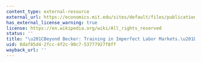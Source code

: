 ```yaml
---
content_type: external-resource
external_url: https://economics.mit.edu/sites/default/files/publications/beyond-becker-training-in-imperfect-labor-markets..pdf
has_external_license_warning: true
license: https://en.wikipedia.org/wiki/All_rights_reserved
status: ''
title: "\u201CBeyond Becker: Training in Imperfect Labor Markets.\u201D (PDF)"
uid: 8daf85d4-2fcc-4f2c-90c7-53777927f8ff
wayback_url: ''
---
```

